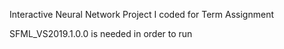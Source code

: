 Interactive Neural Network Project I coded for Term Assignment

SFML_VS2019.1.0.0 is needed in order to run
